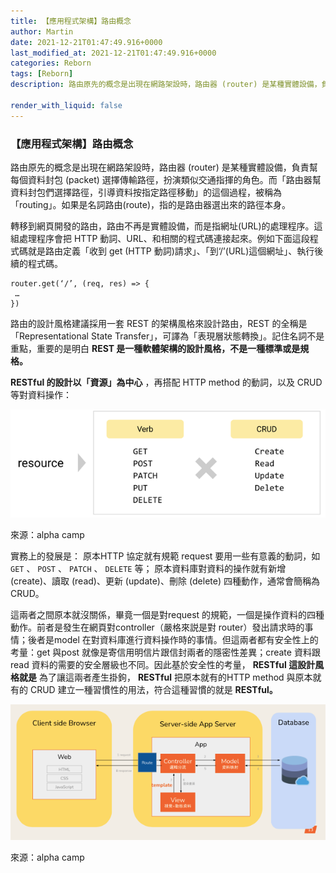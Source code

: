 ```yaml
---
title: 【應用程式架構】路由概念
author: Martin
date: 2021-12-21T01:47:49.916+0000
last_modified_at: 2021-12-21T01:47:49.916+0000
categories: Reborn
tags: [Reborn]
description: 路由原先的概念是出現在網路架設時，路由器 (router) 是某種實體設備，負責幫每個資料封包 (packet)…

render_with_liquid: false
---
```


### 【應用程式架構】路由概念

路由原先的概念是出現在網路架設時，路由器 \(router\) 是某種實體設備，負責幫每個資料封包 \(packet\) 選擇傳輸路徑，扮演類似交通指揮的角色。而「路由器幫資料封包們選擇路徑，引導資料按指定路徑移動」的這個過程，被稱為「routing」。如果是名詞路由\(route\)，指的是路由器選出來的路徑本身。

轉移到網頁開發的路由，路由不再是實體設備，而是指網址\(URL\)的處理程序。這組處理程序會把 HTTP 動詞、URL、和相關的程式碼連接起來。例如下面這段程式碼就是路由定義「收到 get \(HTTP 動詞\)請求」、「到‘/’\(URL\)這個網址」、執行後續的程式碼。


```
router.get(‘/’, (req, res) => {
 …
})
``` 





路由的設計風格建議採用一套 REST 的架構風格來設計路由，REST 的全稱是「Representational State Transfer」，可譯為「表現層狀態轉換」。記住名詞不是重點，重要的是明白 **REST 是一種軟體架構的設計風格，不是一種標準或是規格。**

**RESTful 的設計以「資源」為中心** ，再搭配 HTTP method 的動詞，以及 CRUD 等對資料操作：


![來源：alpha camp](/assets/418f526cf96e/1*tmolH0TGGoij4omkEB6Q6A.png)

來源：alpha camp

實務上的發展是：
原本HTTP 協定就有規範 request 要用一些有意義的動詞，如 `GET` 、 `POST` 、 `PATCH` 、 `DELETE` 等；
原本資料庫對資料的操作就有新增 \(create\)、讀取 \(read\)、更新 \(update\)、刪除 \(delete\) 四種動作，通常會簡稱為 CRUD。

這兩者之間原本就沒關係，畢竟一個是對request 的規範，一個是操作資料的四種動作。前者是發生在網頁對controller（嚴格來説是對 router）發出請求時的事情；後者是model 在對資料庫進行資料操作時的事情。但這兩者都有安全性上的考量：get 與post 就像是寄信用明信片跟信封兩者的隱密性差異；create 資料跟read 資料的需要的安全層級也不同。因此基於安全性的考量， **RESTful 這設計風格就是** 為了讓這兩者產生掛鉤， **RESTful** 把原本就有的HTTP method 與原本就有的 CRUD 建立一種習慣性的用法，符合這種習慣的就是 **RESTful。**


![來源：alpha camp](/assets/418f526cf96e/1*DfD60kQXE-Bw_xDNpHOw4Q.png)

來源：alpha camp




